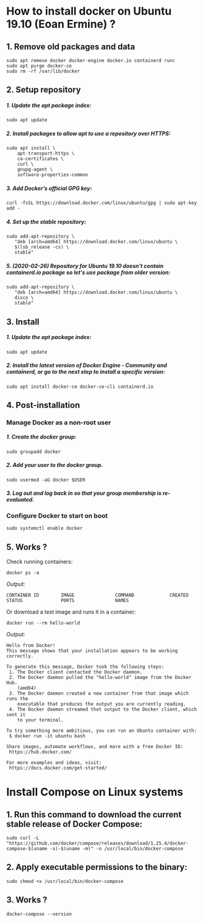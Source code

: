 # How to install docker on Ubuntu 19.10 (Eoan Ermine) ?

## 1. Remove old packages and data
```shell script
sudo apt remove docker docker-engine docker.io containerd runc
sudo apt purge docker-ce
sudo rm -rf /var/lib/docker
```

## 2. Setup repository
##### 1. Update the apt package index:
```shell script
sudo apt update
```
##### 2. Install packages to allow apt to use a repository over HTTPS:
```shell script
sudo apt install \
    apt-transport-https \
    ca-certificates \
    curl \
    gnupg-agent \
    software-properties-common
```
##### 3. Add Docker’s official GPG key:
```shell script
curl -fsSL https://download.docker.com/linux/ubuntu/gpg | sudo apt-key add -
```
##### 4. Set up the stable repository:
```shell script
sudo add-apt-repository \
   "deb [arch=amd64] https://download.docker.com/linux/ubuntu \
   $(lsb_release -cs) \
   stable"
```
##### *5. (2020-02-26) Repository for Ubuntu 19.10 doesn't contain containerd.io package so let's use package from older version:*
```shell script
sudo add-apt-repository \
   "deb [arch=amd64] https://download.docker.com/linux/ubuntu \
   disco \
   stable"
```

## 3. Install
##### 1. Update the apt package index:
```shell script
sudo apt update
```
##### 2. Install the latest version of Docker Engine - Community and containerd, or go to the next step to install a specific version:
```shell script
sudo apt install docker-ce docker-ce-cli containerd.io
```

## 4. Post-installation
### Manage Docker as a non-root user
##### 1. Create the docker group:
```shell script
sudo groupadd docker
```
##### 2. Add your user to the docker group.
```shell script
sudo usermod -aG docker $USER
```
##### 3. Log out and log back in so that your group membership is re-evaluated.
### Configure Docker to start on boot
```shell script
sudo systemctl enable docker
```

## 5. Works ?
Check running containers:
```shell script
docker ps -a
```
*Output:*
```shell script
CONTAINER ID        IMAGE               COMMAND             CREATED             STATUS              PORTS               NAMES
```
Or download a test image and runs it in a container:
```shell script
docker run --rm hello-world
```
*Output:*
```shell script
Hello from Docker!
This message shows that your installation appears to be working correctly.

To generate this message, Docker took the following steps:
 1. The Docker client contacted the Docker daemon.
 2. The Docker daemon pulled the "hello-world" image from the Docker Hub.
    (amd64)
 3. The Docker daemon created a new container from that image which runs the
    executable that produces the output you are currently reading.
 4. The Docker daemon streamed that output to the Docker client, which sent it
    to your terminal.

To try something more ambitious, you can run an Ubuntu container with:
 $ docker run -it ubuntu bash

Share images, automate workflows, and more with a free Docker ID:
 https://hub.docker.com/

For more examples and ideas, visit:
 https://docs.docker.com/get-started/
```

# Install Compose on Linux systems
## 1. Run this command to download the current stable release of Docker Compose:
```shell script
sudo curl -L "https://github.com/docker/compose/releases/download/1.25.4/docker-compose-$(uname -s)-$(uname -m)" -o /usr/local/bin/docker-compose
```
  
## 2. Apply executable permissions to the binary:
```shell script
sudo chmod +x /usr/local/bin/docker-compose
```

## 3. Works ?
```shell script
docker-compose --version
```
